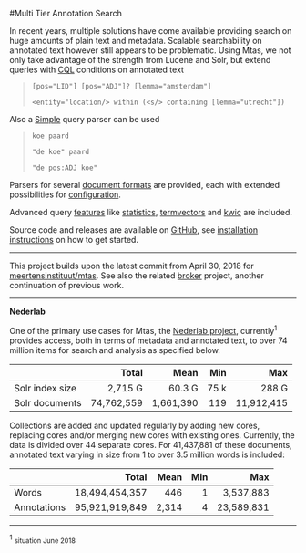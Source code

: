 #Multi Tier Annotation Search

In recent years, multiple solutions have come available providing search on huge amounts of plain text and metadata. Scalable searchability on annotated text however still appears to be problematic. Using Mtas, we not only take advantage of the strength from Lucene and Solr, but extend queries with [CQL](search_cql.html) conditions on annotated text

> `[pos="LID"] [pos="ADJ"]? [lemma="amsterdam"]`
>
> `<entity="location/> within (<s/> containing [lemma="utrecht"])`

Also a [Simple](search_simple.html) query parser can be used

> `koe paard`
>
> `"de koe" paard`
>
> `"de pos:ADJ koe"`

Parsers for several [document formats](indexing_formats.html) are provided, each with extended possibilities for [configuration](indexing_configuration.html).

Advanced query [features](features.html) like [statistics](search_component_stats.html), [termvectors](search_component_termvector.html) and [kwic](search_component_kwic.html) are included.

Source code and releases are available on [GitHub](https://github.com/textexploration/mtas/), see [installation instructions](installation.html) on how to get started.

---

This project builds upon the latest commit from April 30, 2018 for [meertensinstituut/mtas](https://github.com/meertensinstituut/mtas/tree/5c862d53014b15fb87de83da0b33fd91518642ec). See also the related [broker](https://github.com/textexploration/broker) project, another continuation of previous work.

---

**Nederlab** 

One of the primary use cases for Mtas, the [Nederlab project](http://www.nederlab.nl/), currently<sup>1</sup> provides access, both in terms of metadata and 
annotated text, to over 74 million items for search and analysis as specified below. 

|                 | Total          | Mean      | Min   | Max        |
|-----------------|---------------:|----------:|------:|-----------:|
| Solr index size | 2,715 G        | 60.3 G    | 75 k  | 288 G      |
| Solr documents  | 74,762,559     | 1,661,390 | 119   | 11,912,415 |

Collections are added and updated regularly by adding new cores, replacing cores and/or merging new cores with existing ones. Currently, the data is divided over 44 separate cores. For 41,437,881 of these documents, annotated text varying in size from 1 to over 3.5 million words is included:

|                 | Total           | Mean         | Min   | Max        |
|-----------------|----------------:|-------------:|------:|-----------:|
| Words           | 18,494,454,357  | 446          | 1     | 3,537,883  |
| Annotations     | 95,921,919,849  | 2,314        | 4     | 23,589,831 |

---

<sup><a name="footnote">1</a></sup> <small>situation June 2018</small>
